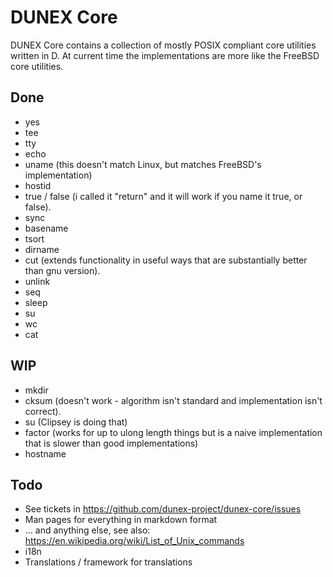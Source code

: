 # DUNEX Core
DUNEX Core contains a collection of mostly POSIX compliant core utilities written in D.
At current time the implementations are more like the FreeBSD core utilities.


## Done ##

* yes
* tee
* tty
* echo
* uname (this doesn't match Linux, but matches FreeBSD's implementation)
* hostid
* true / false (i called it "return" and it will work if you name it true, or false).
* sync
* basename
* tsort
* dirname
* cut (extends functionality in useful ways that are substantially better than gnu version).
* unlink
* seq
* sleep
* su
* wc
* cat

## WIP ##

* mkdir
* cksum (doesn't work - algorithm isn't standard and implementation isn't correct).
* su (Clipsey is doing that)
* factor (works for up to ulong length things but is a naive implementation that is slower than good implementations)
* hostname

## Todo ##

* See tickets in https://github.com/dunex-project/dunex-core/issues
* Man pages for everything in markdown format
* ... and anything else, see also: https://en.wikipedia.org/wiki/List_of_Unix_commands
* i18n
* Translations / framework for translations
